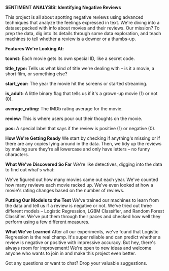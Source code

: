 **SENTIMENT ANALYSIS: Identifying Negative Reviews**

This project is all about spotting negative reviews using advanced techniques that analyze the feelings expressed in text. We're diving into a dataset packed with info about movies and their reviews. Our mission? To prep the data, dig into its details through some data exploration, and teach machines to tell whether a review is a downer or a thumbs-up.


**Features We're Looking At:**

**tconst:** Each movie gets its own special ID, like a secret code.

**title_type:** Tells us what kind of title we're dealing with – is it a movie, a short film, or something else?

**start_year:** The year the movie hit the screens or started streaming.

**is_adult:** A little binary flag that tells us if it's a grown-up movie (1) or not (0).

**average_rating:** The IMDb rating average for the movie.

**review:** This is where users pour out their thoughts on the movie.

**pos:** A special label that says if the review is positive (1) or negative (0).


**How We're Getting Ready**
We start by checking if anything's missing or if there are any copies lying around in the data. Then, we tidy up the reviews by making sure they're all lowercase and only have letters – no funny characters.

**What We've Discovered So Far**
We're like detectives, digging into the data to find out what's what:

We've figured out how many movies came out each year.
We've counted how many reviews each movie racked up.
We've even looked at how a movie's rating changes based on the number of reviews.

**Putting Our Models to the Test**
We've trained our machines to learn from the data and tell us if a review is negative or not. We've tried out three different models – Logistic Regression, LGBM Classifier, and Random Forest Classifier. We've put them through their paces and checked how well they perform using a few different measures.

**What We've Learned**
After all our experiments, we've found that Logistic Regression is the real champ. It's super reliable and can predict whether a review is negative or positive with impressive accuracy. But hey, there's always room for improvement! We're open to new ideas and welcome anyone who wants to join in and make this project even better.

Got any questions or want to chat? Drop your valuable suggestions. 
